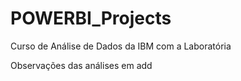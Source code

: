 # POWERBI_Projects
Curso de Análise de Dados da IBM com a Laboratória

Observações das análises em add
